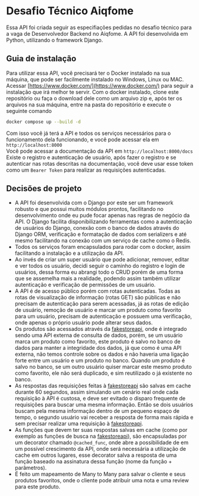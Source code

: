 # Desafio Técnico Aiqfome
Essa API foi criada seguir as especifiações pedidas no desafio técnico para a vaga de Desenvolvedor Backend no Aiqfome.
A API foi desenvolvida em Python, utilizando o framework Django.

## Guia de instalação
Para utilizar essa API, você precisará ter o Docker instalado na sua máquina, que pode ser facilmente instalado no Windows, Linux ou MAC. Acessar [https://www.docker.com/](https://www.docker.com/) para seguir a instalação que irá melhor te servir.
Com o docker instalado, clone este repositório ou faça o download dele como um arquivo zip e, após ter os arquivos na sua máquina, entre na pasta do repositório e execute o seguinte comando

```bash
docker compose up --build -d
```

Com isso você já terá a API e todos os serviços necessários para o funcionamento dela funcionando, e você pode acessar ela em `http://localhost:8000`  
Você pode acessar a documentação da API em `http://localhost:8000/docs`  
Existe o registro e autenticação de usuário, após fazer o registro e se autenticar nas rotas descritas na documentação, você deve usar esse token como um `Bearer Token` para realizar as requisições autenticadas.

## Decisões de projeto

- A API foi desenvolvida com o Django por este ser um framework robusto e que possui muitos módulos prontos, facilitando no desenvolvimento onde eu pude focar apenas nas regras de negócio da API. O Django facilita disponibilizando ferramentas como a autenticação de usuários do Django, conexão com o banco de dados através do Django ORM, verificação e formatação de dados com serializers e até mesmo facilitando na conexão com um serviço de cache como o Redis.
- Todos os serviços foram encapsulados para rodar com o docker, assim facilitando a instalação e a utilização da API.
- Ao invés de criar um super usuário que pode adicionar, remover, editar e ver todos os usuário, decidi seguir o caminho do registro e login de usuários, dessa forma eu abrangi todo o CRUD porém de uma forma que se assemelha mais a realidade, podendo assim também utilizar autenticação e verificação de permissões de um usuário.
- A API é de acesso público porém com rotas autenticadas. Todas as rotas de visualização de informação (rotas GET) são públicas e não precisam de autenticação para serem acessadas, já as rotas de edição de usuário, remoção de usuário e marcar um produto como favorito para um usuário, precisam de autenticação e possuem uma verificação, onde apenas o próprio usuário pode alterar seus dados.
- Os produtos são acessados através da [fakestoreapi](https://fakestoreapi.com/docs), onde é integrado sendo uma API externa de consulta de dados, porém, se um usuário marca um produto como favorito, este produto é salvo no banco de dados para manter a integridade dos dados, já que como é uma API externa, não temos controle sobre os dados e não haveria uma ligação forte entre um usuário e um produto no banco. Quando um produto é salvo no banco, se um outro usuário quiser marcar este mesmo produto como favorito, ele não será duplicado, e sim reutilizado o já existente no banco.
- As respostas das requisições feitas à [fakestoreapi](https://fakestoreapi.com/docs) são salvas em cache durante 60 segundos, assim simulando um cenário real onde cada requisição à API é custosa, e deve ser evitado o disparo frequente de requisições para buscar uma mesma informação. Então se dois usuários buscam pela mesma informação dentro de um pequeno espaço de tempo, o segundo usuário vai receber a resposta de forma mais rápida e sem precisar realizar uma requisição à [fakestoreapi](https://fakestoreapi.com/docs).
- As funções que devem ter suas respostas salvas em cache (como por exemplo as funções de busca na [fakestoreapi](https://fakestoreapi.com/docs)), são encapsuladas por um decorator chamado `@cached_func`, onde abre a possibilidade de em um possível crescimento da API, onde será necessária a utilização de cache em outros lugares, esse decorator salva a resposta de uma função baseado na assinatura dessa função (nome da função + parâmetros).
- É feito um mapeamento de Many to Many para salvar o cliente e seus produtos favoritos, onde o cliente pode atribuir uma nota e uma review para este produto.
